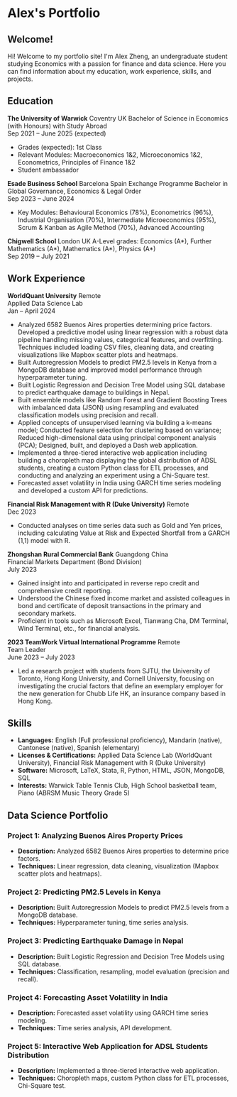 # Alex's Portfolio

## Welcome!

Hi! Welcome to my portfolio site! I'm Alex Zheng, an undergraduate student studying Economics with a passion for finance and data science. Here you can find information about my education, work experience, skills, and projects.

## Education

**The University of Warwick**                          Coventry UK
Bachelor of Science in Economics (with Honours) with Study Abroad  
Sep 2021 – June 2025 (expected)  
- Grades (expected): 1st Class
- Relevant Modules: Macroeconomics 1&2, Microeconomics 1&2, Econometrics, Principles of Finance 1&2
- Student ambassador

**Esade Business School**                               Barcelona Spain
Exchange Programme Bachelor in Global Governance, Economics & Legal Order  
Sep 2023 – June 2024  
- Key Modules: Behavioural Economics (78%), Econometrics (96%), Industrial Organisation (70%), Intermediate Microeconomics (95%), Scrum & Kanban as Agile Method (70%), Advanced Accounting

**Chigwell School**                                     London UK
A-Level grades: Economics (A*), Further Mathematics (A*), Mathematics (A*), Physics (A*)  
Sep 2019 – July 2021

## Work Experience

**WorldQuant University**                               Remote  
Applied Data Science Lab  
Jan – April 2024  
- Analyzed 6582 Buenos Aires properties determining price factors. Developed a predictive model using linear regression with a robust data pipeline handling missing values, categorical features, and overfitting. Techniques included loading CSV files, cleaning data, and creating visualizations like Mapbox scatter plots and heatmaps.
- Built Autoregression Models to predict PM2.5 levels in Kenya from a MongoDB database and improved model performance through hyperparameter tuning.
- Built Logistic Regression and Decision Tree Model using SQL database to predict earthquake damage to buildings in Nepal.
- Built ensemble models like Random Forest and Gradient Boosting Trees with imbalanced data (JSON) using resampling and evaluated classification models using precision and recall.
- Applied concepts of unsupervised learning via building a k-means model; Conducted feature selection for clustering based on variance; Reduced high-dimensional data using principal component analysis (PCA); Designed, built, and deployed a Dash web application.
- Implemented a three-tiered interactive web application including building a choropleth map displaying the global distribution of ADSL students, creating a custom Python class for ETL processes, and conducting and analyzing an experiment using a Chi-Square test.
- Forecasted asset volatility in India using GARCH time series modeling and developed a custom API for predictions.

**Financial Risk Management with R (Duke University)** Remote  
Dec 2023  
- Conducted analyses on time series data such as Gold and Yen prices, including calculating Value at Risk and Expected Shortfall from a GARCH (1,1) model with R.

**Zhongshan Rural Commercial Bank**                    Guangdong China  
Financial Markets Department (Bond Division)  
July 2023  
- Gained insight into and participated in reverse repo credit and comprehensive credit reporting.
- Understood the Chinese fixed income market and assisted colleagues in bond and certificate of deposit transactions in the primary and secondary markets.
- Proficient in tools such as Microsoft Excel, Tianwang Cha, DM Terminal, Wind Terminal, etc., for financial analysis.

**2023 TeamWork Virtual International Programme**      Remote  
Team Leader  
June 2023 – July 2023  
- Led a research project with students from SJTU, the University of Toronto, Hong Kong University, and Cornell University, focusing on investigating the crucial factors that define an exemplary employer for the new generation for Chubb Life HK, an insurance company based in Hong Kong.

## Skills

- **Languages:** English (Full professional proficiency), Mandarin (native), Cantonese (native), Spanish (elementary)
- **Licenses & Certifications:** Applied Data Science Lab (WorldQuant University), Financial Risk Management with R (Duke University)
- **Software:** Microsoft, LaTeX, Stata, R, Python, HTML, JSON, MongoDB, SQL
- **Interests:** Warwick Table Tennis Club, High School basketball team, Piano (ABRSM Music Theory Grade 5)

## Data Science Portfolio

### Project 1: Analyzing Buenos Aires Property Prices
- **Description:** Analyzed 6582 Buenos Aires properties to determine price factors.
- **Techniques:** Linear regression, data cleaning, visualization (Mapbox scatter plots and heatmaps).

### Project 2: Predicting PM2.5 Levels in Kenya
- **Description:** Built Autoregression Models to predict PM2.5 levels from a MongoDB database.
- **Techniques:** Hyperparameter tuning, time series analysis.

### Project 3: Predicting Earthquake Damage in Nepal
- **Description:** Built Logistic Regression and Decision Tree Models using SQL database.
- **Techniques:** Classification, resampling, model evaluation (precision and recall).

### Project 4: Forecasting Asset Volatility in India
- **Description:** Forecasted asset volatility using GARCH time series modeling.
- **Techniques:** Time series analysis, API development.

### Project 5: Interactive Web Application for ADSL Students Distribution
- **Description:** Implemented a three-tiered interactive web application.
- **Techniques:** Choropleth maps, custom Python class for ETL processes, Chi-Square test.
